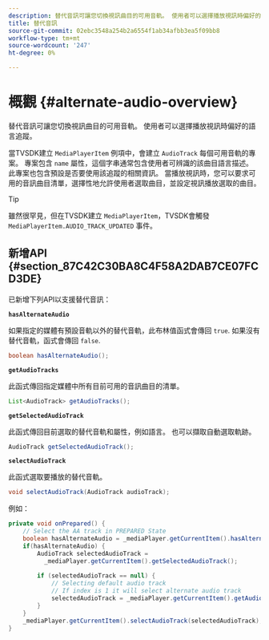```yaml
---
description: 替代音訊可讓您切換視訊曲目的可用音軌。 使用者可以選擇播放視訊時偏好的語言追蹤。
title: 替代音訊
source-git-commit: 02ebc3548a254b2a6554f1ab34afbb3ea5f09bb8
workflow-type: tm+mt
source-wordcount: '247'
ht-degree: 0%

---
```


# 概觀 {#alternate-audio-overview}

替代音訊可讓您切換視訊曲目的可用音軌。 使用者可以選擇播放視訊時偏好的語言追蹤。

<!--<a id="section_E4F9DC28A2944BD08B4190A7F98A8365"></a>-->

當TVSDK建立 `MediaPlayerItem` 例項中，會建立 `AudioTrack` 每個可用音軌的專案。 專案包含 `name` 屬性，這個字串通常包含使用者可辨識的該曲目語言描述。 此專案也包含預設是否要使用該追蹤的相關資訊。 當播放視訊時，您可以要求可用的音訊曲目清單，選擇性地允許使用者選取曲目，並設定視訊播放選取的曲目。

>[!TIP]
>
>雖然很罕見，但在TVSDK建立 `MediaPlayerItem`，TVSDK會觸發 `MediaPlayerItem.AUDIO_TRACK_UPDATED` 事件。

## 新增API {#section_87C42C30BA8C4F58A2DAB7CE07FCD3DE}

已新增下列API以支援替代音訊：

**`hasAlternateAudio`**

如果指定的媒體有預設音軌以外的替代音軌，此布林值函式會傳回 `true`. 如果沒有替代音軌，函式會傳回 `false`.

```java
boolean hasAlternateAudio();
```

**`getAudioTracks`**

此函式傳回指定媒體中所有目前可用的音訊曲目的清單。

```java
List<AudioTrack> getAudioTracks();
```

**`getSelectedAudioTrack`**

此函式傳回目前選取的替代音軌和屬性，例如語言。 也可以擷取自動選取軌跡。

```java
AudioTrack getSelectedAudioTrack();
```

**`selectAudioTrack`**

此函式選取要播放的替代音軌。

```java
void selectAudioTrack(AudioTrack audioTrack);
```

例如：

```java
private void onPrepared() { 
    // Select the AA track in PREPARED State 
    boolean hasAlternateAudio = _mediaPlayer.getCurrentItem().hasAlternateAudio(); 
    if(hasAlternateAudio) { 
        AudioTrack selectedAudioTrack =  
          _mediaPlayer.getCurrentItem().getSelectedAudioTrack(); 
 
        if (selectedAudioTrack == null) {  
            // Selecting default audio track  
            // If index is 1 it will select alternate audio track  
            selectedAudioTrack = _mediaPlayer.getCurrentItem().getAudioTracks().get(0);  
        } 
    } 
    _mediaPlayer.getCurrentItem().selectAudioTrack(selectedAudioTrack); 
} 
```
